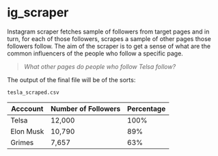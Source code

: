 # ig_scraper
Instagram scraper fetches sample of followers from target pages and in turn, for each of those followers, scrapes a sample of other pages those followers follow. The aim of the scraper is to get a sense of what are the common influencers of the people who follow a specific page. 

> _What other pages do people who follow Telsa follow?_

The output of the final file will be of the sorts:

`tesla_scraped.csv`

| Acccount  | Number of Followers | Percentage |
| ------------- | ------------- | ------------- |
| Telsa  | 12,000  | 100%  | 
| Elon Musk  | 10,790  | 89%  | 
| Grimes  | 7,657  | 63%  | 

